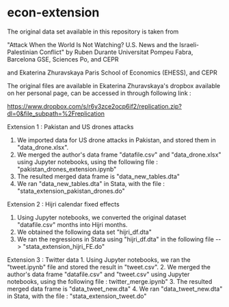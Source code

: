 # econ-extension

The original data set available in this repository is taken from 

"Attack When the World Is Not Watching?
U.S. News and the Israeli-Palestinian Conflict" 
by
Ruben Durante
Universitat Pompeu Fabra, Barcelona GSE, Sciences Po, and CEPR

and 
Ekaterina Zhuravskaya
Paris School of Economics (EHESS), and CEPR

The original files are available in Ekaterina Zhuravskaya's dropbox available on her personal page, can be accessed in through following link : 

https://www.dropbox.com/s/r6y3zce2ocp6if2/replication.zip?dl=0&file_subpath=%2Freplication

Extension 1 : Pakistan and US drones attacks
  1. We imported data for US drone attacks in Pakistan, and stored them in "data_drone.xlsx".
  2. We merged the author's data frame "datafile.csv" and "data_drone.xlsx" using Jupyter notebooks, using the following file : "pakistan_drones_extension.ipynb"
  3. The resulted merged data frame is "data_new_tables.dta"
  4. We ran "data_new_tables.dta" in Stata, with the file : "stata_extension_pakistan_drones.do"

Extension 2 : Hijri calendar fixed effects
  1. Using Jupyter notebooks, we converted the original dataset "datafile.csv" months into Hijri months.
  2. We obtained the following data set "hijri_df.dta"
  3. We ran the regressions in Stata using "hijri_df.dta" in the following file --> "stata_extension_hijri_FE.do"
  
  Extension 3 : Twitter data
    1. Using Jupyter notebooks, we ran the "tweet.ipynb" file and stored the result in "tweet.csv".
    2. We merged the author's data frame "datafile.csv" and "tweet.csv" using Jupyter notebooks, using the following file : twitter_merge.ipynb"
    3. The resulted merged data frame is "data_tweet_new.dta"
    4. We ran "data_tweet_new.dta" in Stata, with the file : "stata_extension_tweet.do"

